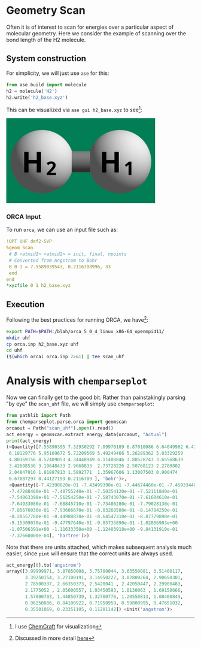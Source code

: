# Geometry Scan

Often it is of interest to scan for energies over a particular aspect of
molecular geometry. Here we consider the example of scanning over the bond
length of the H2 molecule.

## System construction

For simplicity, we will just use `ase` for this:

```python
from ase.build import molecule
h2 = molecule('H2')
h2.write('h2_base.xyz')
```

This can be visualized via `ase gui h2_base.xyz` to see[^1]:

![H2 Molecule](./h2mol.png)

### ORCA Input

To run `orca`, we can use an input file such as:

```yaml
!OPT UHF def2-SVP
%geom Scan
 # B <atmid1> <atmid2> = init, final, npoints
 # Converted from Angstrom to Bohr
 B 0 1 = 7.5589039543, 0.2116708996, 33
 end
end
*xyzfile 0 1 h2_base.xyz
```

## Execution

Following the best practices for running ORCA, we have[^2]:

```bash
export PATH=$PATH:/blah/orca_5_0_4_linux_x86-64_openmpi411/
mkdir uhf
cp orca.inp h2_base.xyz uhf
cd uhf
($(which orca) orca.inp 2>&1) | tee scan_uhf
```

# Analysis with `chemparseplot`

Now we can finally get to the good bit. Rather than painstakingly parsing "by
eye" the `scan_uhf` file, we will simply use `chemparseplot`:

```python
from pathlib import Path
from chemparseplot.parse.orca import geomscan
orcaout = Path("scan_uhf").open().read()
act_energy = geomscan.extract_energy_data(orcaout, "Actual")
print(act_energy)
(<Quantity([7.55890395 7.32930292 7.09970189 6.87010086 6.64049982 6.41089879
 6.18129776 5.95169672 5.72209569 5.49249466 5.26289362 5.03329259
 4.80369156 4.57409053 4.34448949 4.11488846 3.88528743 3.65568639
 3.42608536 3.19648433 2.9668833  2.73728226 2.50768123 2.2780802
 2.04847916 1.81887813 1.5892771  1.35967606 1.13007503 0.900474
 0.67087297 0.44127193 0.2116709 ], 'bohr')>,
 <Quantity([-7.42398620e-01 -7.43499390e-01 -7.44674460e-01 -7.45933440e-01
 -7.47288480e-01 -7.48755240e-01 -7.50354120e-01 -7.52111840e-01
 -7.54063390e-01 -7.56254250e-01 -7.58743070e-01 -7.61604610e-01
 -7.64933080e-01 -7.68845710e-01 -7.73486280e-01 -7.79028130e-01
 -7.85676030e-01 -7.93666670e-01 -8.03268580e-01 -8.14784250e-01
 -8.28557780e-01 -8.44988870e-01 -8.64547310e-01 -8.87779890e-01
 -9.15309070e-01 -9.47797640e-01 -9.85735890e-01 -1.02886903e+00
 -1.07506391e+00 -1.11633350e+00 -1.12403918e+00 -9.84131910e-01
 -7.37660000e-04], 'hartree')>)
```

Note that there are units attached, which makes subsequent analysis much easier,
since `pint` will ensure that the correct units are always used.

```python
act_energy[0].to('angstrom')
array([3.99999971, 3.87850008, 3.75700044, 3.63550081, 3.51400117,
       3.39250154, 3.27100191, 3.14950227, 3.02800264, 2.90650301,
       2.78500337, 2.66350373, 2.5420041 , 2.42050447, 2.29900483,
       2.1775052 , 2.05600557, 1.93450593, 1.8130063 , 1.69150666,
       1.57000703, 1.44850739, 1.32700776, 1.20550813, 1.08400849,
       0.96250886, 0.84100922, 0.71950959, 0.59800995, 0.47651032,
       0.35501069, 0.23351105, 0.11201142]) <Unit('angstrom')>
```


[^1]: I use [ChemCraft](https://chemcraftprog.com/) for visualization
[^2]: Discussed in more detail [here](https://rgoswami.me/posts/intro-highthrough-calc/#chemical)
